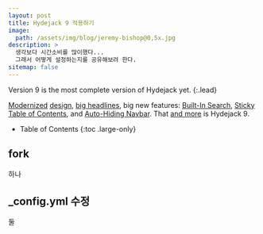```yaml
---
layout: post
title: Hydejack 9 적용하기
image: 
  path: /assets/img/blog/jeremy-bishop@0,5x.jpg
description: >
  생각보다 시간소비를 많이했다...
  그래서 어떻게 설정하는지를 공유해보려 한다.
sitemap: false
---
```


Version 9 is the most complete version of Hydejack yet.
{:.lead}

[Modernized](#linking-in-style) [design](#whats-in-the-cards), [big headlines](#ready-for-the-big-screen), big new features: [Built-In Search](#built-in-search), [Sticky Table of Contents](#sticky-table-of-contents), and [Auto-Hiding Navbar](#auto-hiding-navbar). That [and more](#and-much-more) is Hydejack 9.

- Table of Contents
{:toc .large-only}

## fork
하나

## _config.yml 수정

둘
